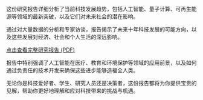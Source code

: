这份研究报告详细分析了当前科技发展趋势，包括人工智能、量子计算、可再生能源等领域的最新突破，以及它们对未来社会的潜在影响。

通过对大量数据的分析和专家访谈，报告揭示了未来十年科技发展的可能方向，以及这些发展对经济、社会和个人生活的深远影响。

<div class="my-6 flex justify-center">
    <a href="research_report.pdf" class="inline-flex items-center text-blue-600 hover:text-blue-800 transition-colors">
        <i class="fa fa-file-pdf text-red-500 text-xl mr-2"></i>
        <span>点击查看完整研究报告 (PDF)</span>
    </a>
</div>

报告中特别强调了人工智能在医疗、教育和环境保护等领域的应用前景，以及如何通过负责任的技术开发来确保这些进步能够造福全人类。

无论你是科技爱好者、学生、研究人员还是决策者，这份报告都将为你提供宝贵的见解，帮助你更好地理解和应对科技带来的挑战与机遇。 